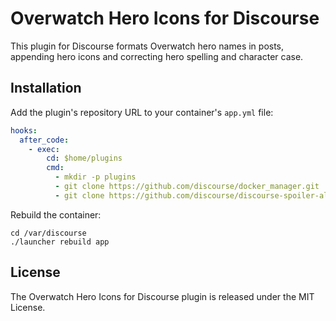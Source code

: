 # Overwatch Hero Icons for Discourse

This plugin for Discourse formats Overwatch hero names in posts, appending hero icons and correcting hero spelling and character case.

## Installation

Add the plugin's repository URL to your container's `app.yml` file:

```yml
hooks:
  after_code:
    - exec:
        cd: $home/plugins
        cmd:
          - mkdir -p plugins
          - git clone https://github.com/discourse/docker_manager.git
          - git clone https://github.com/discourse/discourse-spoiler-alert.git
```

Rebuild the container:

```
cd /var/discourse
./launcher rebuild app
```

## License

The Overwatch Hero Icons for Discourse plugin is released under the MIT License.

